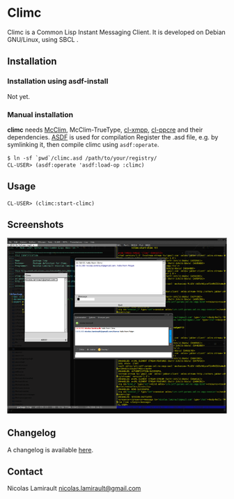 Climc
=====

Climc is a Common Lisp Instant Messaging Client. It is developed on
Debian GNU/Linux, using SBCL .

## Installation

### Installation using asdf-install

Not yet.

### Manual installation

**climc** needs [McClim](http://common-lisp.net/project/mcclim/), McClim-TrueType, [cl-xmpp](http://common-lisp.net/project/cl-xmpp/), [cl-ppcre](http://weitz.de/cl-ppcre/)
and their dependencies.
[ASDF](http://common-lisp.net/project/asdf/) is used for compilation
Register the .asd file, e.g. by symlinking it, then compile climc using ``asdf:operate``.

    $ ln -sf `pwd`/climc.asd /path/to/your/registry/
    CL-USER> (asdf:operate 'asdf:load-op :climc)


## Usage

    CL-USER> (climc:start-climc)


## Screenshots

![talk](data/climc-2008-08-01.png)


## Changelog

A changelog is available [here](ChangeLog.md).


## Contact

Nicolas Lamirault <nicolas.lamirault@gmail.com>
